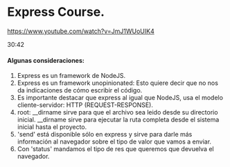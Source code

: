 # Express Course.

https://www.youtube.com/watch?v=JmJ1WUoUIK4

30:42

#### Algunas consideraciones:

1. Express es un framework de NodeJS.
2. Express es un framework unopinionated: Esto quiere decir que no nos da indicaciones
de cómo escribir el código.
3. Es importante destacar que express al igual que NodeJS, usa el modelo cliente-servidor: HTTP (REQUEST-RESPONSE).
4. root: __dirname sirve para que el archivo sea leido desde su directorio inicial. __dirname sirve para ejecutar la ruta completa desde el sistema inicial hasta el proyecto.
5. 'send' está disponible sólo en express y sirve para darle más información al navegador sobre el tipo de valor que vamos a enviar.
6. Con 'status' mandamos el tipo de res que queremos que devuelva el navegador.
